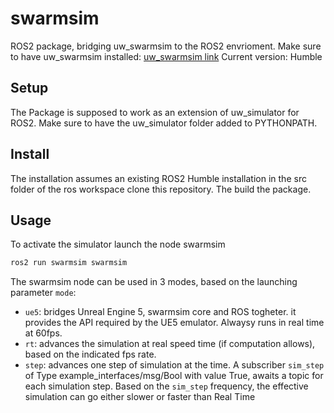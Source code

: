 # swarmsim
ROS2 package, bridging uw_swarmsim to the ROS2 envrioment. 
Make sure to have uw_swarmsim installed: [uw_swarmsim link](https://github.com/save-xx/uw_swarmsim)
Current version: Humble

## Setup
The Package is supposed to work as an extension of uw_simulator for ROS2.
Make sure to have the uw_simulator folder added to PYTHONPATH.

## Install
The installation assumes an existing ROS2 Humble installation 
in the src folder of the ros workspace clone this repository. The build the package.

## Usage
To activate the simulator launch the node swarmsim  
```bash
ros2 run swarmsim swarmsim
```

The swarmsim node can be used in 3 modes, based on the launching parameter `mode`:
- `ue5`: bridges Unreal Engine 5, swarmsim core and ROS togheter. it provides the API required by the UE5 emulator. Alwaysy runs in real time at 60fps.
- `rt`: advances the simulation at real speed time (if computation allows), based on the indicated fps rate.
- `step`: advances one step of simulation at the time. A subscriber `sim_step` of Type example_interfaces/msg/Bool with value True, awaits a topic for each simulation step. Based on the `sim_step` frequency, the effective simulation can go either slower or faster than Real Time
